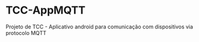 # TCC-AppMQTT
Projeto de TCC - Aplicativo android para comunicação com dispositivos via protocolo MQTT
